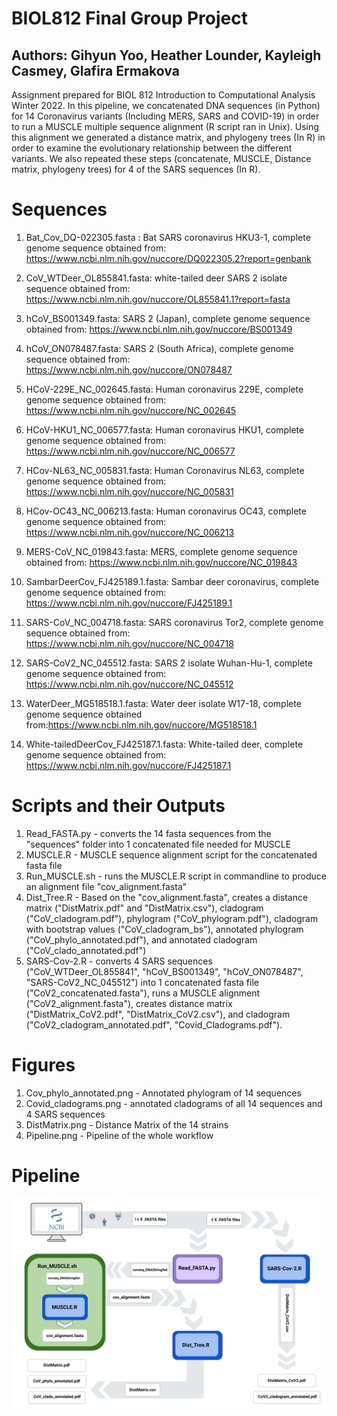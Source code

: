 
# BIOL812 Final Group Project
## Authors: Gihyun Yoo, Heather Lounder, Kayleigh Casmey, Glafira Ermakova

Assignment prepared for BIOL 812 Introduction to Computational Analysis Winter 2022. In this pipeline, we concatenated DNA sequences (in Python) for 14 Coronavirus variants (Including MERS, SARS and COVID-19) in order to run a MUSCLE multiple sequence alignment (R script ran in Unix). Using this alignment we generated a distance matrix, and phylogeny trees (In R) in order to examine the evolutionary relationship between the different variants. We also repeated these steps (concatenate, MUSCLE, Distance matrix, phylogeny trees) for 4 of the SARS sequences (In R).

# Sequences
 1. Bat_Cov_DQ-022305.fasta : Bat SARS coronavirus HKU3-1, complete genome
    sequence obtained from:     https://www.ncbi.nlm.nih.gov/nuccore/DQ022305.2?report=genbank
    
 2. CoV_WTDeer_OL855841.fasta: white-tailed deer SARS 2 isolate
    sequence obtained from: https://www.ncbi.nlm.nih.gov/nuccore/OL855841.1?report=fasta
    
 3. hCoV_BS001349.fasta: SARS 2 (Japan), complete genome
    sequence obtained from: https://www.ncbi.nlm.nih.gov/nuccore/BS001349
    
 4. hCoV_ON078487.fasta: SARS 2 (South Africa), complete genome 
    sequence obtained from: https://www.ncbi.nlm.nih.gov/nuccore/ON078487
    
 5. HCoV-229E_NC_002645.fasta: Human coronavirus 229E, complete genome
    sequence obtained from: https://www.ncbi.nlm.nih.gov/nuccore/NC_002645
    
 6. HCoV-HKU1_NC_006577.fasta: Human coronavirus HKU1, complete genome
    sequence obtained from: https://www.ncbi.nlm.nih.gov/nuccore/NC_006577
    
 7. HCov-NL63_NC_005831.fasta: Human Coronavirus NL63, complete genome
    sequence obtained from: https://www.ncbi.nlm.nih.gov/nuccore/NC_005831
    
 8. HCov-OC43_NC_006213.fasta: Human coronavirus OC43, complete genome
    sequence obtained from: https://www.ncbi.nlm.nih.gov/nuccore/NC_006213
    
 9. MERS-CoV_NC_019843.fasta: MERS, complete genome
    sequence obtained from: https://www.ncbi.nlm.nih.gov/nuccore/NC_019843
    
10. SambarDeerCov_FJ425189.1.fasta: Sambar deer coronavirus, complete genome
    sequence obtained from: https://www.ncbi.nlm.nih.gov/nuccore/FJ425189.1 
    
11. SARS-CoV_NC_004718.fasta: SARS coronavirus Tor2, complete genome
    sequence obtained from: https://www.ncbi.nlm.nih.gov/nuccore/NC_004718
    
12. SARS-CoV2_NC_045512.fasta: SARS 2 isolate Wuhan-Hu-1, complete genome
    sequence obtained from: https://www.ncbi.nlm.nih.gov/nuccore/NC_045512
    
13. WaterDeer_MG518518.1.fasta: Water deer isolate W17-18, complete genome
    sequence obtained from:https://www.ncbi.nlm.nih.gov/nuccore/MG518518.1 
    
14. White-tailedDeerCov_FJ425187.1.fasta: White-tailed deer, complete genome
    sequence obtained from: https://www.ncbi.nlm.nih.gov/nuccore/FJ425187.1
    
    
# Scripts and their Outputs
1. Read_FASTA.py - converts the 14 fasta sequences from the "sequences"        folder into 1 concatenated file needed for MUSCLE
2. MUSCLE.R - MUSCLE sequence alignment script for the concatenated fasta      file
3. Run_MUSCLE.sh - runs the MUSCLE.R script in commandline to produce an       alignment file "cov_alignment.fasta"
4. Dist_Tree.R - Based on the "cov_alignment.fasta", creates a distance        matrix ("DistMatrix.pdf" and "DistMatrix.csv"), cladogram
   ("CoV_cladogram.pdf"), phylogram ("CoV_phylogram.pdf"), cladogram with      bootstrap values ("CoV_cladogram_bs"), annotated phylogram                  ("CoV_phylo_annotated.pdf"), and annotated cladogram                        ("CoV_clado_annotated.pdf")
5. SARS-Cov-2.R - converts 4 SARS sequences ("CoV_WTDeer_OL855841",            "hCoV_BS001349", "hCoV_ON078487", "SARS-CoV2_NC_045512") into 1             concatenated fasta file ("CoV2_concatenated.fasta"), runs a MUSCLE          alignment ("CoV2_alignment.fasta"), creates distance matrix                 ("DistMatrix_CoV2.pdf", "DistMatrix_CoV2.csv"), and cladogram               ("CoV2_cladogram_annotated.pdf", "Covid_Cladograms.pdf").


# Figures
1. Cov_phylo_annotated.png - Annotated phylogram of 14 sequences
2. Covid_cladograms.png - annotated cladograms of all 14 sequences and 4       SARS sequences
3. DistMatrix.png - Distance Matrix of the 14 strains
4. Pipeline.png - Pipeline of the whole workflow

# Pipeline
![pipeline for the BIOL 812 assignment](./Figures/Pipeline.png)

